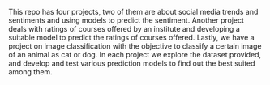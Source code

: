 This repo has four projects, two of them are about social media trends and sentiments and using models to predict the sentiment.
Another project deals with ratings of courses offered by an institute and developing a suitable model to predict the ratings of courses 
offered. Lastly, we have a project on image classification with the objective to classify a certain image of an animal as cat or dog. In each project we explore 
the dataset provided, and develop and test various prediction models to find out the best suited among them.


